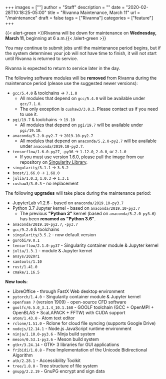 +++
images = [""]
author = "Staff"
description = ""
date = "2020-02-28T10:18:25-05:00"
title = "Rivanna Maintenance, March 11"
url = "/maintenance"
draft = false
tags = ["Rivanna"]
categories = ["feature"]
+++


{{< alert-green >}}Rivanna will be down for maintenance on <strong>Wednesday, March 11</strong>, beginning at 6 a.m.{{< /alert-green >}}

You may continue to submit jobs until the maintenance period begins, but if the system determines your job will not have time to finish, it will not start until Rivanna is returned to service.

Rivanna is expected to return to service later in the day.

The following software modules will be **removed** from Rivanna during the maintenance period (please use the suggested newer versions):

- `gcc/5.4.0` & toolchains -> `7.1.0`
    - All modules that depend on `gcc/5.4.0` will be available under `gcc/7.1.0`.
    - The only exception is `cushaw3/3.0.3`. Please contact us if you need to use it.
- `pgi/19.7` & toolchains -> `19.10`
    - All modules that depend on `pgi/19.7` will be available under `pgi/19.10`.
- `anaconda/5.2.0-py2.7` -> `2019.10-py2.7`
    - All modules that depend on `anaconda/5.2.0-py2.7` will be available under `anaconda/2019.10-py2.7`.
- `tensorflow/1.6.0-py27`, `-py36` -> `1.12.0`, `2.0.0`, or `2.1.0`
    - If you must use version 1.6.0, please pull the image from our repository on [Singularity Library](https://cloud.sylabs.io/library/uvarc/default/tensorflow).
- `singularity/3.1.1` -> `3.5.2`
- `boost/1.66.0` -> `1.68.0`
- `julia/1.0.2`, `1.0.3` -> `1.3.1`
- `cushaw3/3.0.3` - no replacement

The following **upgrades** will take place during the maintenance period:

- JupyterLab v1.2.6 - based on `anaconda/2019.10-py3.7`
- Python 3.7 Jupyter kernel - based on `anaconda/2019.10-py3.7`
    - The previous **"Python 3"** kernel (based on `anaconda/5.2.0-py3.6`) has been **renamed as "Python 3.6"**.
- `anaconda/2019.10-py2.7`, `-py3.7`
- `gcc/9.2.0` & toolchains
- `singularity/3.5.2` - now default version
- `gurobi/9.0.1`
- `tensorflow/2.1.0-py37` - Singularity container module & Jupyter kernel
- `julia/1.3.1` - module & Jupyter kernel
- `ansys/2020r1`
- `samtools/1.10`
- `rust/1.41.0`
- `cmake/1.16.5`


**New tools**:

- LibreOffice - through FastX Web desktop environment
- `pytorch/1.4.0` - Singularity container module & Jupyter kernel
- `openfoam 7` (version 1909) - open-source CFD software
- `goolfc/6.5.0_3.1.4_10.1.168` - GOOLF toolchain (GCC + OpenMPI + OpenBLAS + ScaLAPACK + FFTW) with CUDA support
- `atom/1.43.0` - Atom text editor
- `rclone/1.51.0` - Rclone for cloud file syncing (supports Google Drive)
- `nodejs/12.14.1` - Node.js JavaScript runtime environment
- `ninja/1.10.0-py3.6` - Ninja build system
- `meson/0.53.1-py3.6` - Meson build system
- `gtk+/3.24.14` - GTK+ 3 libraries for GUI applications
- `fribidi/1.0.8` - Free Implementation of the Unicode Bidirectional Algorithm
- `atk/2.28.1` - Accessibility Toolkit
- `tree/1.8.0` - Tree structure of file system
- `gnupg/2.2.19` - GnuPG encrypt and sign data
